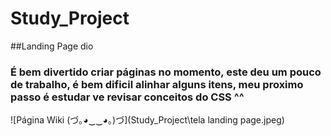 # Study_Project
##Landing Page dio
### É bem divertido criar páginas no momento, este deu um pouco de trabalho, é bem dificil alinhar alguns itens, meu proximo passo é estudar ve revisar conceitos do CSS ^^
![Página Wiki (づ｡◕‿‿◕｡)づ](Study_Project\tela landing page.jpeg)